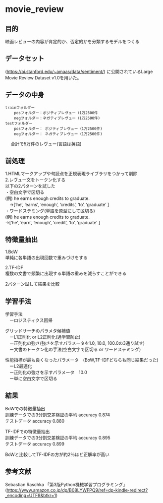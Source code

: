 # movie_review 

## 目的 
映画レビューの内容が肯定的か、否定的かを分類するモデルをつくる

## データセット 
(https://ai.stanford.edu/~amaas/data/sentiment/) に公開されているLarge Movie Review Dataset v1.0を用いた。

## データの中身 
    trainフォルダー
        posフォルダー：ポジティブレヴュー（1万2500件  
        negフォルダー：ネガティブレヴュー（1万2500件)  
    testフォルダー  
        posフォルダー： ポジティブレヴュー（1万2500件)  
        negフォルダー： ネガティブレヴュー（1万2500件)  

　 合計で5万件のレヴュー(言語は英語)
  
 

## 前処理 
1.HTMLマークアップや句読点を正規表現ライブラリをつかって削除  
2.レヴュー文をトークン化する  
以下の2パターンを試した  
・空白文字で区切る  
(例) he earns enough credits to graduate.  
　→[‘he’, ‘earns’, ‘enough’, ‘credits’, ‘to’, ‘graduate’ ]  
・ワードステミング(単語を原型にして区切る)  
(例) he earns enough credits to graduate.  
    →[‘he’, ‘earn’, ‘enough’, ‘credit’, ‘to’, ‘graduate’ ]  


## 特徴量抽出
1.BoW  
単純に各単語の出現回数で重みづけをする  

2.TF-IDF  
複数の文書で頻繁に出現する単語の重みを減らすことができる  

2パターン試して結果を比較  

## 学習手法 
学習手法  
　ーロジスティクス回帰  

グリッドサーチのパラメタ候補値  
　ーL1正則化 or L2正則化(過学習防止)  
　ー正則化の強さ(強さを示すパラメータを1.0, 10.0, 100.0の3通り試す)  
　ー文書のトークン化の手法(空白文字で区切る or ワードステミング)  

性能指標が最も良くなったパラメータ　(BoW,TF-IDFどちらも同じ結果だった)  
　ーL2最適化  
　ー正則化の強さを示すパラメータ　10.0  
　ー単に空白文字で区切る  


## 結果 
BoWでの特徴量抽出  
訓練データでの3分割交差検証の平均	accuracy 0.874  
テストデータ				accuracy 0.880  

TF-IDFでの特徴量抽出  
訓練データでの3分割交差検証の平均 	accuracy 0.895  
テストデータ				accuracy 0.899  

BoWと比較してTF-IDFの方が約2％ほど正解率が高い  



## 参考文献
Sebastian Raschka 「第3版Python機械学習プログラミング」(https://www.amazon.co.jp/dp/B08LYWFPQ9/ref=dp-kindle-redirect?_encoding=UTF8&btkr=1)
